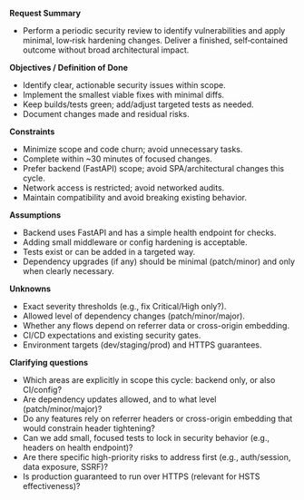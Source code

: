 **Request Summary**
- Perform a periodic security review to identify vulnerabilities and apply minimal, low‑risk hardening changes. Deliver a finished, self‑contained outcome without broad architectural impact.

**Objectives / Definition of Done**
- Identify clear, actionable security issues within scope.
- Implement the smallest viable fixes with minimal diffs.
- Keep builds/tests green; add/adjust targeted tests as needed.
- Document changes made and residual risks.

**Constraints**
- Minimize scope and code churn; avoid unnecessary tasks.
- Complete within ~30 minutes of focused changes.
- Prefer backend (FastAPI) scope; avoid SPA/architectural changes this cycle.
- Network access is restricted; avoid networked audits.
- Maintain compatibility and avoid breaking existing behavior.

**Assumptions**
- Backend uses FastAPI and has a simple health endpoint for checks.
- Adding small middleware or config hardening is acceptable.
- Tests exist or can be added in a targeted way.
- Dependency upgrades (if any) should be minimal (patch/minor) and only when clearly necessary.

**Unknowns**
- Exact severity thresholds (e.g., fix Critical/High only?).
- Allowed level of dependency changes (patch/minor/major).
- Whether any flows depend on referrer data or cross-origin embedding.
- CI/CD expectations and existing security gates.
- Environment targets (dev/staging/prod) and HTTPS guarantees.

**Clarifying questions**
- Which areas are explicitly in scope this cycle: backend only, or also CI/config?
- Are dependency updates allowed, and to what level (patch/minor/major)?
- Do any features rely on referrer headers or cross-origin embedding that would constrain header tightening?
- Can we add small, focused tests to lock in security behavior (e.g., headers on health endpoint)?
- Are there specific high-priority risks to address first (e.g., auth/session, data exposure, SSRF)?
- Is production guaranteed to run over HTTPS (relevant for HSTS effectiveness)?
